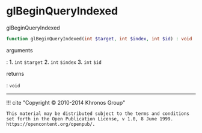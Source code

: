 # glBeginQueryIndexed
glBeginQueryIndexed

```php
function glBeginQueryIndexed(int $target, int $index, int $id) : void
```

arguments

:    1. `int` `$target` 
    2. `int` `$index` 
    3. `int` `$id` 

returns

:    `void` 

---
     

!!! cite "Copyright © 2010-2014 Khronos Group"

    This material may be distributed subject to the terms and conditions set forth in the Open Publication License, v 1.0, 8 June 1999. https://opencontent.org/openpub/.